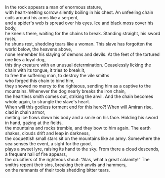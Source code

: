 In the rock appears a man of enormous stature,  
with heart-melting sorrow silently boiling in his chest.
An unfeeling chain coils around his arms like a serpent,  
and a spider's web is spread over his eyes.
Ice and black moss cover his body,  
he kneels there, waiting for the chains to break.
Standing straight, his sword rusts,  
he shuns rest, shedding tears like a woman.
This slave has forgotten the world below, the heavens above,  
none remember his slaying of demons and devils.
At the feet of the tortured one lies a loyal dog,  
this tiny creature with an unusual determination.
Ceaselessly licking the chain with its tongue, it tries to break it,  
to free the suffering man, to destroy the vile smiths  
who forged this chain to bind him,  
they showed no mercy to the righteous, sending him as a captive to the mountains.
Whenever the dog nearly breaks the iron chain,  
the heartless smith comes out, striking the anvil.
And the chain becomes whole again, to strangle the slave's heart.  
When will this godless torment end for this hero?!
When will Amiran rise, clad in chain armor,  
melting ice flows down his body and a smile on his face.
Holding his sword in hand, gazing at the fields,  
the mountains and rocks tremble, and they bow to him again.
The earth shakes, clouds drift and leap in darkness,  
the coquettish small stars sit on the mountains like an army.
Somewhere the sea senses the event, a sight for the good,  
plays a sweet lyre, raising its hand to the sky.
From there a cloud descends, a frequent hail of fire appears,  
the crucifiers of the righteous shout: “Alas, what a great calamity!”
The smiths repent their sins, breaking their anvils and hammers,  
on the remnants of their tools shedding bitter tears.